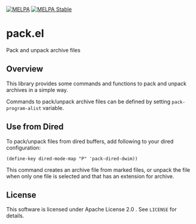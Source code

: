 [![MELPA](https://melpa.org/packages/pack-badge.svg)](https://melpa.org/#/pack)
[![MELPA Stable](https://stable.melpa.org/packages/pack-badge.svg)](https://stable.melpa.org/#/pack)


pack.el
=======

Pack and unpack archive files


Overview
--------

This library provides some commands and functions to pack and unpack
archives in a simple way.

Commands to pack/unpack archive files can be defined by setting
`pack-program-alist` variable.


Use from Dired
--------------

To pack/unpack files from dired buffers, add following to your dired configuration:

    (define-key dired-mode-map "P" 'pack-dired-dwim))

This command creates an archive file from marked files, or unpack the file when
only one file is selected and that has an extension for archive.

License
-------

This software is licensed under Apache License 2.0 . See `LICENSE` for details.
